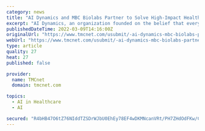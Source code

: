 ```yaml
---
category: news
title: "AI Dynamics and MBC Biolabs Partner to Solve High-Impact Healthcare Problems using AI"
excerpt: "AI Dynamics, an organization founded on the belief that everyone should have access to the power of artificial intelligence (AI) to change the world, and Mission Bay Capital BioLabs (MBC BioLabs), the premier San Francisco Bay Area life-science incubator,"
publishedDateTime: 2022-03-09T14:16:00Z
originalUrl: "https://www.tmcnet.com/usubmit/-ai-dynamics-mbc-biolabs-partner-solve-high-impact-/2022/03/09/9560370.htm"
webUrl: "https://www.tmcnet.com/usubmit/-ai-dynamics-mbc-biolabs-partner-solve-high-impact-/2022/03/09/9560370.htm"
type: article
quality: 27
heat: 27
published: false

provider:
  name: TMCnet
  domain: tmcnet.com

topics:
  - AI in Healthcare
  - AI

secured: "R4bHB47O6tZ76NIddTZSDrWJbU0EhEy78EF4wDKMNcanVRt/PH7ZHdOdFKw/Cj7RBqutmdWl11YoV6SPjM6o1LA+0WGDl7YtlzxfgKei7NAvE8GrSmqqhbkRwFWeAhBhIvlhVEOZZzsmzDkccYcCkvJAH6Z0bBBnS+aoAJ+UZbjawNqMlAxVzYcFUoFL1uZ2xUGd8rcHQHEqyy/QqUNTM+uLmSDJA81e8yGUxm+lhoC4hny99zRywj+yAlPfTrFsvPU0kvslVBC7OJzAwirrvL7600C3/ELYBLB3BQ7tuirZ8b2yYNh67QCQBdbpsU2GcjANW6NdUCljqSRIOrOfWzhtWKPUZjSe5WTKS53turk=;5DwHkAuS8ljBuJDLSKGRaQ=="
---
```


